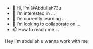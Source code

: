 - 👋 Hi, I’m @Abdullah73u
- 👀 I’m interested in ...
- 🌱 I’m currently learning ...
- 💞️ I’m looking to collaborate on ...
- 📫 How to reach me ...

<!---
Abdullah73u/Abdullah73u is a ✨ special ✨ repository because its `README.md` (this file) appears on your GitHub profile.
You can click the Preview link to take a look at your changes.
--->
Hey I'm abdullah u wanna work with me
